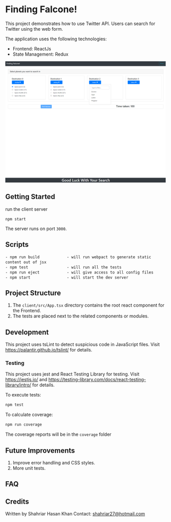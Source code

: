 # Finding Falcone!

This project demonstrates how to use Twitter API. Users can search for Twitter using the web form.


The application uses the following technologies:
- Frontend: ReactJs 
- State Management: Redux


<img src="images/finding-falcone.PNG">

## Getting Started


run the client server
```
npm start
```

The server runs on port `3000`.

## Scripts

```
- npm run build            - will run webpact to generate static content out of jsx
- npm test                 - will run all the tests
- npm run eject            - will give access to all config files
- npm start                - will start the dev server
```

## Project Structure


1. The `client/src/App.tsx` directory contains the root react component for the Frontend.
2. The tests are placed next to the related components or modules.

## Development

This project uses tsLint to detect suspicious code in JavaScript files. Visit https://palantir.github.io/tslint/ for details.

### Testing

This project uses jest and React Testing Library for testing.
Visit https://jestjs.io/ and https://testing-library.com/docs/react-testing-library/intro/ for details.

To execute tests:

```bash
npm test
```

To calculate coverage:

```bash
npm run coverage
```

The coverage reports will be in the `coverage` folder

## Future Improvements

1. Improve error handling and CSS styles.
2. More unit tests.

## FAQ

## Credits

Written by Shahriar Hasan Khan
Contact: shahriar27@hotmail.com
